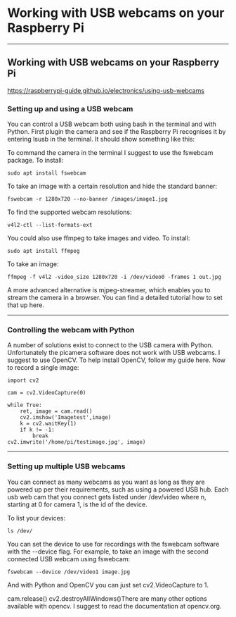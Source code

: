# Working with USB webcams on your Raspberry Pi


---
## Working with USB webcams on your Raspberry Pi
https://raspberrypi-guide.github.io/electronics/using-usb-webcams


### Setting up and using a USB webcam

You can control a USB webcam both using bash in the terminal and with Python. First plugin the camera and see if the Raspberry Pi recognises it by entering lsusb in the terminal. It should show something like this:

To command the camera in the terminal I suggest to use the fswebcam package. To install:
```
sudo apt install fswebcam
```

To take an image with a certain resolution and hide the standard banner:
```
fswebcam -r 1280x720 --no-banner /images/image1.jpg
```

To find the supported webcam resolutions:
```
v4l2-ctl --list-formats-ext
```

You could also use ffmpeg to take images and video. To install:
```
sudo apt install ffmpeg
```

To take an image:
```
ffmpeg -f v4l2 -video_size 1280x720 -i /dev/video0 -frames 1 out.jpg
```

A more advanced alternative is mjpeg-streamer, which enables you to stream the camera in a browser. You can find a detailed tutorial how to set that up here.

---
### Controlling the webcam with Python

A number of solutions exist to connect to the USB camera with Python. Unfortunately the picamera software does not work with USB webcams. I suggest to use OpenCV. To help install OpenCV, follow my guide here. Now to record a single image:

```
import cv2

cam = cv2.VideoCapture(0)

while True:
	ret, image = cam.read()
	cv2.imshow('Imagetest',image)
	k = cv2.waitKey(1)
	if k != -1:
		break
cv2.imwrite('/home/pi/testimage.jpg', image)
```

---
### Setting up multiple USB webcams
You can connect as many webcams as you want as long as they are powered up per their requirements, such as using a powered USB hub. Each usb web cam that you connect gets listed under /dev/video<n> where n, starting at 0 for camera 1, is the id of the device.

To list your devices:
```
ls /dev/
```

You can set the device to use for recordings with the fswebcam software with the --device flag. For example, to take an image with the second connected USB webcam using fswebcam:
```
fswebcam --device /dev/video1 image.jpg
```

And with Python and OpenCV you can just set cv2.VideoCapture to 1.



cam.release()
cv2.destroyAllWindows()There are many other options available with opencv. I suggest to read the documentation at opencv.org.
